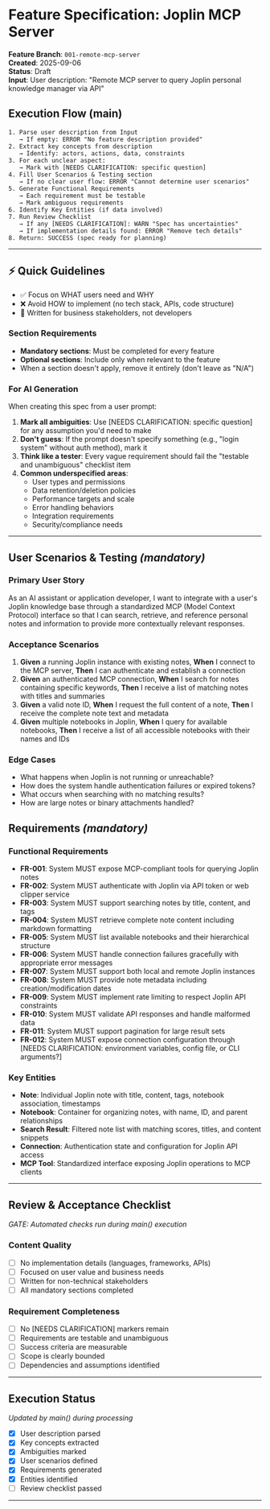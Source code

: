 # Feature Specification: Joplin MCP Server

**Feature Branch**: `001-remote-mcp-server`  
**Created**: 2025-09-06  
**Status**: Draft  
**Input**: User description: "Remote MCP server to query Joplin personal knowledge manager via API"

## Execution Flow (main)
```
1. Parse user description from Input
   → If empty: ERROR "No feature description provided"
2. Extract key concepts from description
   → Identify: actors, actions, data, constraints
3. For each unclear aspect:
   → Mark with [NEEDS CLARIFICATION: specific question]
4. Fill User Scenarios & Testing section
   → If no clear user flow: ERROR "Cannot determine user scenarios"
5. Generate Functional Requirements
   → Each requirement must be testable
   → Mark ambiguous requirements
6. Identify Key Entities (if data involved)
7. Run Review Checklist
   → If any [NEEDS CLARIFICATION]: WARN "Spec has uncertainties"
   → If implementation details found: ERROR "Remove tech details"
8. Return: SUCCESS (spec ready for planning)
```

---

## ⚡ Quick Guidelines
- ✅ Focus on WHAT users need and WHY
- ❌ Avoid HOW to implement (no tech stack, APIs, code structure)
- 👥 Written for business stakeholders, not developers

### Section Requirements
- **Mandatory sections**: Must be completed for every feature
- **Optional sections**: Include only when relevant to the feature
- When a section doesn't apply, remove it entirely (don't leave as "N/A")

### For AI Generation
When creating this spec from a user prompt:
1. **Mark all ambiguities**: Use [NEEDS CLARIFICATION: specific question] for any assumption you'd need to make
2. **Don't guess**: If the prompt doesn't specify something (e.g., "login system" without auth method), mark it
3. **Think like a tester**: Every vague requirement should fail the "testable and unambiguous" checklist item
4. **Common underspecified areas**:
   - User types and permissions
   - Data retention/deletion policies  
   - Performance targets and scale
   - Error handling behaviors
   - Integration requirements
   - Security/compliance needs

---

## User Scenarios & Testing *(mandatory)*

### Primary User Story
As an AI assistant or application developer, I want to integrate with a user's Joplin knowledge base through a standardized MCP (Model Context Protocol) interface so that I can search, retrieve, and reference personal notes and information to provide more contextually relevant responses.

### Acceptance Scenarios
1. **Given** a running Joplin instance with existing notes, **When** I connect to the MCP server, **Then** I can authenticate and establish a connection
2. **Given** an authenticated MCP connection, **When** I search for notes containing specific keywords, **Then** I receive a list of matching notes with titles and summaries
3. **Given** a valid note ID, **When** I request the full content of a note, **Then** I receive the complete note text and metadata
4. **Given** multiple notebooks in Joplin, **When** I query for available notebooks, **Then** I receive a list of all accessible notebooks with their names and IDs

### Edge Cases
- What happens when Joplin is not running or unreachable?
- How does the system handle authentication failures or expired tokens?
- What occurs when searching with no matching results?
- How are large notes or binary attachments handled?

## Requirements *(mandatory)*

### Functional Requirements
- **FR-001**: System MUST expose MCP-compliant tools for querying Joplin notes
- **FR-002**: System MUST authenticate with Joplin via API token or web clipper service
- **FR-003**: System MUST support searching notes by title, content, and tags
- **FR-004**: System MUST retrieve complete note content including markdown formatting
- **FR-005**: System MUST list available notebooks and their hierarchical structure
- **FR-006**: System MUST handle connection failures gracefully with appropriate error messages
- **FR-007**: System MUST support both local and remote Joplin instances
- **FR-008**: System MUST provide note metadata including creation/modification dates
- **FR-009**: System MUST implement rate limiting to respect Joplin API constraints
- **FR-010**: System MUST validate API responses and handle malformed data
- **FR-011**: System MUST support pagination for large result sets
- **FR-012**: System MUST expose connection configuration through [NEEDS CLARIFICATION: environment variables, config file, or CLI arguments?]

### Key Entities
- **Note**: Individual Joplin note with title, content, tags, notebook association, timestamps
- **Notebook**: Container for organizing notes, with name, ID, and parent relationships
- **Search Result**: Filtered note list with matching scores, titles, and content snippets
- **Connection**: Authentication state and configuration for Joplin API access
- **MCP Tool**: Standardized interface exposing Joplin operations to MCP clients

---

## Review & Acceptance Checklist
*GATE: Automated checks run during main() execution*

### Content Quality
- [ ] No implementation details (languages, frameworks, APIs)
- [ ] Focused on user value and business needs
- [ ] Written for non-technical stakeholders
- [ ] All mandatory sections completed

### Requirement Completeness
- [ ] No [NEEDS CLARIFICATION] markers remain
- [ ] Requirements are testable and unambiguous  
- [ ] Success criteria are measurable
- [ ] Scope is clearly bounded
- [ ] Dependencies and assumptions identified

---

## Execution Status
*Updated by main() during processing*

- [x] User description parsed
- [x] Key concepts extracted
- [x] Ambiguities marked
- [x] User scenarios defined
- [x] Requirements generated
- [x] Entities identified
- [ ] Review checklist passed

---
